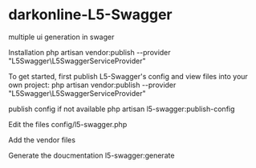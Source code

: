# darkonline-L5-Swagger
multiple ui generation in swager

Installation
php artisan vendor:publish --provider "L5Swagger\L5SwaggerServiceProvider"


To get started, first publish L5-Swagger's config and view files into your own project:
php artisan vendor:publish --provider "L5Swagger\L5SwaggerServiceProvider"

publish config if not available 
php artisan l5-swagger:publish-config

Edit the files config/l5-swagger.php 

Add the vendor files

Generate the doucmentation
l5-swagger:generate
